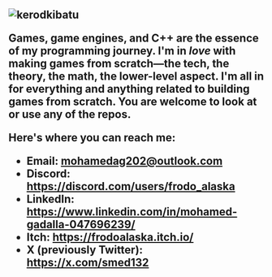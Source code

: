 <h2 alight="center>Welcome To Frodo Land</h2>

<p align="left"> <img src="https://komarev.com/ghpvc/?username=kerodkibatu&label=Profile%20views&color=35a0bb&style=flat-square" alt="kerodkibatu" /> </p>

Games, game engines, and C++ are the essence of my programming journey. I'm in _love_ with making games from scratch—the tech, the theory, the math, the lower-level aspect. I'm all in for everything and anything related to building games from scratch. You are welcome to look at or use any of the repos.  

Here's where you can reach me: 

- Email: mohamedag202@outlook.com
- Discord: https://discord.com/users/frodo_alaska
- LinkedIn: https://www.linkedin.com/in/mohamed-gadalla-047696239/
- Itch: https://frodoalaska.itch.io/
- X (previously Twitter): https://x.com/smed132

<!---
MohamedAG2002/MohamedAG2002 is a ✨ special ✨ repository because its `README.md` (this file) appears on your GitHub profile.
You can click the Preview link to take a look at your changes.
--->
